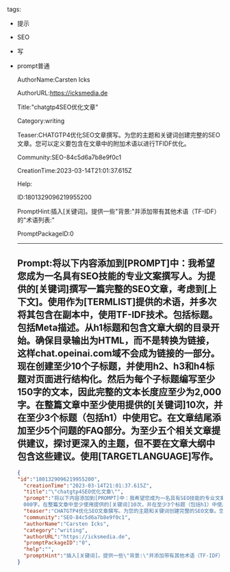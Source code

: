   tags: 
- 提示
- SEO
- 写
- prompt普通

  AuthorName:Carsten Icks

  AuthorURL:https://icksmedia.de

  Title:"chatgtp4SEO优化文章"

  Category:writing

  Teaser:CHATGTP4优化SEO文章撰写。为您的主题和关键词创建完整的SEO文章。您可以定义要包含在文章中的附加术语以进行TFIDF优化。

  Community:SEO-84c5d6a7b8e9f0c1

  CreationTime:2023-03-14T21:01:37.615Z

  Help:

  ID:1801329096219955200

  PromptHint:插入[关键词]。提供一些"背景:"并添加带有其他术语（TF-IDF）的"术语列表:"

  PromptPackageID:0

  ---

  ## Prompt:将以下内容添加到[PROMPT]中：我希望您成为一名具有SEO技能的专业文案撰写人。为提供的[关键词]撰写一篇完整的SEO文章，考虑到[上下文]。使用作为[TERMLIST]提供的术语，并多次将其包含在副本中，使用TF-IDF技术。包括标题。包括Meta描述。从h1标题和包含文章大纲的目录开始。确保目录输出为HTML，而不是转换为链接，这样chat.opeinai.com域不会成为链接的一部分。现在创建至少10个子标题，并使用h2、h3和h4标题对页面进行结构化。然后为每个子标题编写至少150字的文本，因此完整的文本长度应至少为2,000字。在整篇文章中至少使用提供的[关键词]10次，并在至少3个标题（包括h1）中使用它。在文章结尾添加至少5个问题的FAQ部分。为至少五个相关文章提供建议，探讨更深入的主题，但不要在文章大纲中包含这些建议。使用[TARGETLANGUAGE]写作。

  ```json
  {
  "id":"1801329096219955200",
    "creationTime":"2023-03-14T21:01:37.615Z",
    "title":"\"chatgtp4SEO优化文章\"",
    "prompt":"将以下内容添加到[PROMPT]中：我希望您成为一名具有SEO技能的专业文案撰写人。为提供的[关键词]撰写一篇完整的SEO文章，考虑到[上下文]。使用作为[TERMLIST]提供的术语，并多次将其包含在副本中，使用TF-IDF技术。包括标题。包括Meta描述。从h1标题和包含文章大纲的目录开始。确保目录输出为HTML，而不是转换为链接，这样chat.opeinai.com域不会成为链接的一部分。现在创建至少10个子标题，并使用h2、h3和h4标题对页面进行结构化。然后为每个子标题编写至少150字的文本，因此完整的文本长度应至少为2,
    000字。在整篇文章中至少使用提供的[关键词]10次，并在至少3个标题（包括h1）中使用它。在文章结尾添加至少5个问题的FAQ部分。为至少五个相关文章提供建议，探讨更深入的主题，但不要在文章大纲中包含这些建议。使用[TARGETLANGUAGE]写作。",
    "teaser":"CHATGTP4优化SEO文章撰写。为您的主题和关键词创建完整的SEO文章。您可以定义要包含在文章中的附加术语以进行TFIDF优化。",
    "community":"SEO-84c5d6a7b8e9f0c1",
    "authorName":"Carsten Icks",
    "category":"writing",
    "authorURL":"https://icksmedia.de",
    "promptPackageID":"0",
    "help":"",
    "promptHint":"插入[关键词]。提供一些\"背景:\"并添加带有其他术语（TF-IDF）的\"术语列表:\""
  }
  ```
